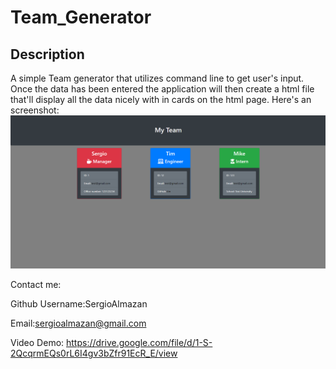 # Team_Generator

  ## Description 
  A simple Team generator that utilizes command line to get user's input. Once the data has been entered the application will then create a html file that'll display all the data nicely with in cards on the html page.
  Here's an screenshot:
  ![ScreenShot](.\team.PNG)


  Contact me:

  Github Username:SergioAlmazan

  Email:sergioalmazan@gmail.com

  Video Demo: https://drive.google.com/file/d/1-S-2QcqrmEQs0rL6I4gv3bZfr91EcR_E/view

